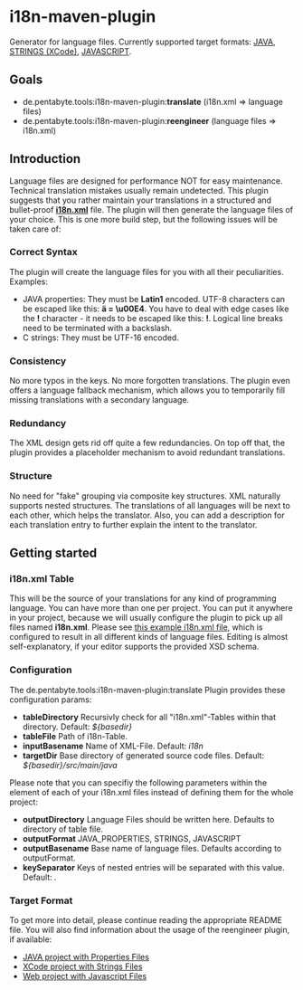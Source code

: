 # i18n-maven-plugin

Generator for language files. Currently supported target formats: [JAVA](doc/README_JAVA.md), [STRINGS (XCode)](doc/README_STRINGS.md), [JAVASCRIPT](doc/README_JAVASCRIPT.md).

## Goals

* de.pentabyte.tools:i18n-maven-plugin:**translate** (i18n.xml => language files)
* de.pentabyte.tools:i18n-maven-plugin:**reengineer** (language files => i18n.xml)

## Introduction

Language files are designed for performance NOT for easy maintenance. Technical translation mistakes usually remain undetected. This plugin suggests that you rather maintain your translations in a structured and bullet-proof [**i18n.xml**](src/test/resources/i18n.xml) file. The plugin will then generate the language files of your choice. This is one more build step, but the following issues will be taken care of:

### Correct Syntax

The plugin will create the language files for you with all their peculiarities. Examples:

* JAVA properties: They must be **Latin1** encoded. UTF-8 characters can be escaped like this: **ä = \u00E4**. You have to deal with edge cases like the **!** character - it needs to be escaped like this: **\!**. Logical line breaks need to be terminated with a backslash.
* C strings: They must be UTF-16 encoded.

### Consistency

No more typos in the keys. No more forgotten translations. The plugin even offers a language fallback mechanism, which allows you to temporarily fill missing translations with a secondary language.

### Redundancy

The XML design gets rid off quite a few redundancies. On top off that, the plugin provides a placeholder mechanism to avoid redundant translations.

### Structure

No need for "fake" grouping via composite key structures. XML naturally supports nested structures. The translations of all languages will be next to each other, which helps the translator. Also, you can add a description for each translation entry to further explain the intent to the translator.

## Getting started

### i18n.xml Table

This will be the source of your translations for any kind of programming language. You can have more than one per project. You can put it anywhere in your project, because we will usually configure the plugin to pick up all files named **i18n.xml**. Please see [this example i18n.xml file](src/test/resources/i18n.xml), which is configured to result in all different kinds of language files. Editing is almost self-explanatory, if your editor supports the provided XSD schema.

### Configuration

The de.pentabyte.tools:i18n-maven-plugin:translate Plugin provides these configuration params:

- **tableDirectory** Recursivly check for all "i18n.xml"-Tables within that directory. Default: *${basedir}*
- **tableFile** Path of i18n-Table.
- **inputBasename** Name of XML-File. Default: *i18n*
- **targetDir** Base directory of generated source code files. Default: *${basedir}/src/main/java*

Please note that you can specifiy the following parameters within the <output> element of each of your i18n.xml files instead of defining them for the whole project:

- **outputDirectory** Language Files should be written here. Defaults to directory of table file.
- **outputFormat** JAVA_PROPERTIES, STRINGS, JAVASCRIPT
- **outputBasename** Base name of language files. Defaults according to outputFormat.
- **keySeparator** Keys of nested entries will be separated with this value. Default: *.*

### Target Format

To get more into detail, please continue reading the appropriate README file. You will also find information about the usage of the reengineer plugin, if available:

- [JAVA project with Properties Files](doc/README_JAVA.md)
- [XCode project with Strings Files](doc/README_STRINGS.md)
- [Web project with Javascript Files](doc/README_JAVASCRIPT.md)